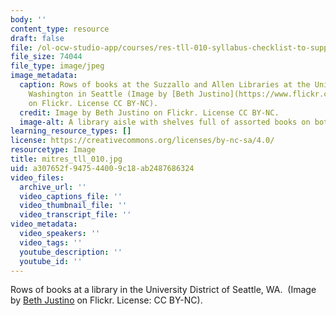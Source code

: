 ```yaml
---
body: ''
content_type: resource
draft: false
file: /ol-ocw-studio-app/courses/res-tll-010-syllabus-checklist-to-support-student-belonging-achievement-spring-2025/mitres_tll_010.jpg
file_size: 74044
file_type: image/jpeg
image_metadata:
  caption: Rows of books at the Suzzallo and Allen Libraries at the University of
    Washington in Seattle (Image by [Beth Justino](https://www.flickr.com/photos/zenobia_joy/5393914694/)
    on Flickr. License CC BY-NC).
  credit: Image by Beth Justino on Flickr. License CC BY-NC.
  image-alt: A library aisle with shelves full of assorted books on both sides.
learning_resource_types: []
license: https://creativecommons.org/licenses/by-nc-sa/4.0/
resourcetype: Image
title: mitres_tll_010.jpg
uid: a307652f-9475-4400-9c18-ab2487686324
video_files:
  archive_url: ''
  video_captions_file: ''
  video_thumbnail_file: ''
  video_transcript_file: ''
video_metadata:
  video_speakers: ''
  video_tags: ''
  youtube_description: ''
  youtube_id: ''
---
```

Rows of books at a library in the University District of Seattle, WA.  (Image by [Beth Justino](https://www.flickr.com/photos/zenobia_joy/5393914694/) on Flickr. License: CC BY-NC).